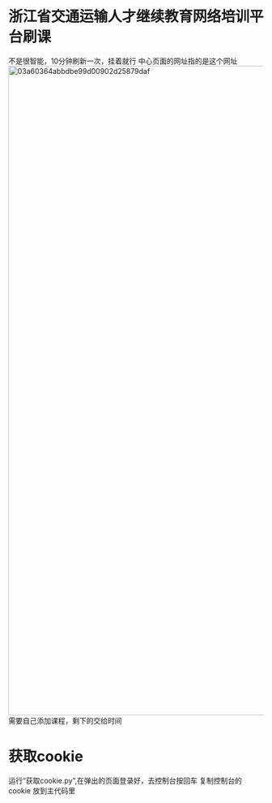 # 浙江省交通运输人才继续教育网络培训平台刷课
不是很智能，10分钟刷新一次，挂着就行
中心页面的网址指的是这个网址
<img width="1280" alt="03a60364abbdbe99d00902d25879daf" src="https://github.com/Ku-ru-mi/fuck-zxjy/assets/114710887/f1c4d5ce-0e30-4ded-95f8-0531e33736c1">
需要自己添加课程，剩下的交给时间

# 获取cookie
运行“获取cookie.py”,在弹出的页面登录好，去控制台按回车
复制控制台的cookie
放到主代码里
